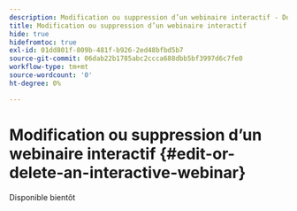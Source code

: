 ```yaml
---
description: Modification ou suppression d’un webinaire interactif - Documents Marketo - Documentation du produit
title: Modification ou suppression d’un webinaire interactif
hide: true
hidefromtoc: true
exl-id: 01dd801f-809b-481f-b926-2ed48bfbd5b7
source-git-commit: 06dab22b1785abc2ccca688dbb5bf3997d6c7fe0
workflow-type: tm+mt
source-wordcount: '0'
ht-degree: 0%

---
```


# Modification ou suppression d’un webinaire interactif {#edit-or-delete-an-interactive-webinar}

Disponible bientôt
